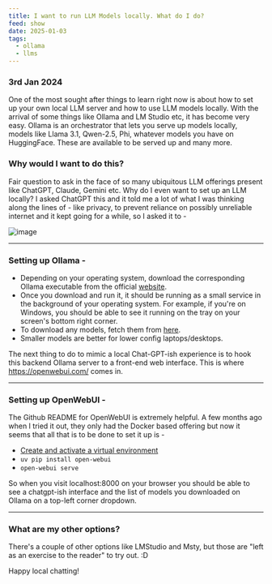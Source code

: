 ```yaml
---
title: I want to run LLM Models locally. What do I do?
feed: show
date: 2025-01-03
tags:
  - ollama
  - llms
---
```

### 3rd Jan 2024

One of the most sought after things to learn right now is about how to set up your own local LLM server and how to use LLM models locally.
With the arrival of some things like Ollama and LM Studio etc, it has become very easy.
Ollama is an orchestrator that lets you serve up models locally, models like Llama 3.1, Qwen-2.5, Phi, whatever models you have on HuggingFace.
These are available to be served up and many more.

### Why would I want to do this?
Fair question to ask in the face of so many ubiquitous LLM offerings present like ChatGPT, Claude, Gemini etc. Why do I even want to set up an LLM locally?
I asked ChatGPT this and it told me a lot of what I was thinking along the lines of - like privacy, to prevent reliance on possibly unreliable internet and it kept going for a while, so I asked it to - 

![image](https://github.com/user-attachments/assets/4ac6b99e-5157-49ff-8c18-9dc4cffde09b)

---
### Setting up Ollama - 

- Depending on your operating system, download the corresponding Ollama executable from the official [website](https://ollama.com/download).
- Once you download and run it, it should be running as a small service in the background of your operating system. For example, if you're on Windows, you should be able to see it running on the tray on your screen's bottom right corner. 
- To download any models, fetch them from [here](https://ollama.com/search).
- Smaller models are better for lower config laptops/desktops.

The next thing to do to mimic a local Chat-GPT-ish experience is to hook this backend Ollama server to a front-end web interface. This is where https://openwebui.com/ comes in.

---
### Setting up OpenWebUI - 

The Github README for OpenWebUI is extremely helpful. A few months ago when I tried it out, they only had the Docker based offering but now it seems that all that is to be done to set it up is - 

- [Create and activate a virtual environment](https://everythingpython.substack.com/p/virtual-environments-using-uv) 
- `uv pip install open-webui`
- `open-webui serve`

So when you visit localhost:8000 on your browser you should be able to see a chatgpt-ish interface and the list of models you downloaded on Ollama on a top-left corner dropdown.

---

### What are my other options?

There's a couple of other options like LMStudio and Msty, but those are "left as an exercise to the reader" to try out. :D

Happy local chatting!

